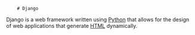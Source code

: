 	    # Django

Django is a web framework written using [Python](/wiki/Python) that allows for the design of web applications that generate [HTML](/wiki/HTML) dynamically.

	
